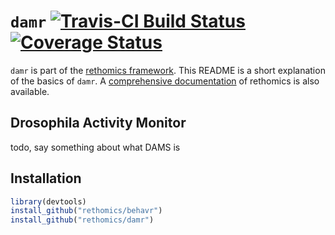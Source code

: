 # `damr` [![Travis-CI Build Status](https://travis-ci.org/rethomics/damr.svg?branch=master)](https://travis-ci.org/rethomics/damr)[![Coverage Status](https://img.shields.io/codecov/c/github/rethomics/damr/master.svg)](https://codecov.io/github/damr/behavr?branch=master)

<!-- [![AppVeyor Build Status](https://ci.appveyor.com/api/projects/status/github/tidyverse/hms?branch=master&svg=true)](https://ci.appveyor.com/project/tidyverse/hms)  -->

<!-- [![Coverage Status](https://img.shields.io/codecov/c/github/tidyverse/hms/master.svg)](https://codecov.io/github/tidyverse/hms?branch=master) [![CRAN_Status_Badge](http://www.r-pkg.org/badges/version/hms)](https://cran.r-project.org/package=hms) -->

`damr` is part of the [rethomics framework](todo.html).
This README is a short explanation of the basics of `damr`.
A [comprehensive documentation](todo.html) of rethomics is also available.

## Drosophila Activity Monitor
todo, say something about what DAMS is
 


## Installation


```r
library(devtools)
install_github("rethomics/behavr")
install_github("rethomics/damr")
```

